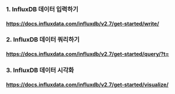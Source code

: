 ### 1. InfluxDB 데이터 입력하기
#### https://docs.influxdata.com/influxdb/v2.7/get-started/write/
### 2. InfluxDB 데이터 쿼리하기
#### https://docs.influxdata.com/influxdb/v2.7/get-started/query/?t=
### 3. InfluxDB 데이터 시각화
#### https://docs.influxdata.com/influxdb/v2.7/get-started/visualize/
